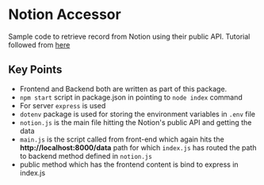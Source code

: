 # Notion Accessor

Sample code to retrieve record from Notion using their public API.
Tutorial followed from [here](https://www.youtube.com/watch?v=9JdP-S3crt8)

## Key Points

- Frontend and Backend both are written as part of this package.
- `npm start` script in package.json in pointing to `node index` command
- For server `express` is used
- `dotenv` package is used for storing the environment variables in `.env` file
- `notion.js` is the main file hitting the Notion's public API and getting the data
- `main.js` is the script called from front-end which again hits the **http://localhost:8000/data** path for which `index.js` has routed the path to backend method defined in `notion.js`
- public method which has the frontend content is bind to express in index.js
